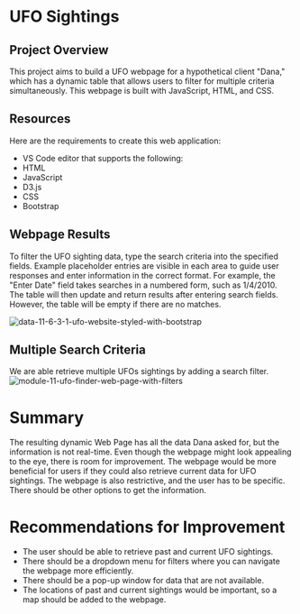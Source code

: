 # UFO Sightings

## Project Overview
This project aims to build a UFO webpage for a hypothetical client "Dana," which has a dynamic table that allows users to filter for multiple criteria simultaneously. This webpage is built with JavaScript, HTML, and CSS.

## Resources
Here are the requirements to create this web application:

- VS Code editor that supports the following:
 - HTML
 - JavaScript
 - D3.js
 - CSS
 - Bootstrap 
 
 ## Webpage Results
 To filter the UFO sighting data, type the search criteria into the specified fields. Example placeholder entries are visible in each area to guide user responses and enter information in the correct format. For example, the "Enter Date" field takes searches in a numbered form, such as 1/4/2010. The table will then update and return results after entering search fields. However, the table will be empty if there are no matches. 

![data-11-6-3-1-ufo-website-styled-with-bootstrap](https://user-images.githubusercontent.com/105765150/185938813-a3e89173-80d6-4050-930e-ddee850a7838.png)

## Multiple Search Criteria
We are able retrieve multiple UFOs sightings by adding a search filter. 
![module-11-ufo-finder-web-page-with-filters](https://user-images.githubusercontent.com/105765150/185943124-af32ca27-9b9c-4600-83a6-19601d11b8e8.png)

# Summary
The resulting dynamic Web Page has all the data Dana asked for, but the information is not real-time. Even though the webpage might look appealing to the eye, there is room for improvement. The webpage would be more beneficial for users if they could also retrieve current data for UFO sightings. The webpage is also restrictive, and the user has to be specific. There should be other options to get the information. 

# Recommendations for Improvement
- The user should be able to retrieve past and current UFO sightings. 
- There should be a dropdown menu for filters where you can navigate the webpage more efficiently. 
- There should be a pop-up window for data that are not available.
- The locations of past and current sightings would be important, so a map should be added to the webpage.
